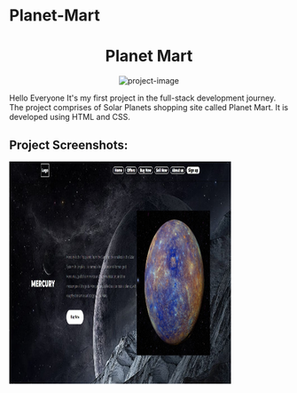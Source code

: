 # Planet-Mart
<h1 align="center" id="title">Planet Mart</h1>

<p align="center"><img src="https://socialify.git.ci/theaadishjain/Planet-Mart/image?font=Inter&amp;language=1&amp;name=1&amp;owner=1&amp;pattern=Brick%20Wall&amp;theme=Light" alt="project-image"></p>

<p id="description">Hello Everyone It's my first project in the full-stack development journey. The project comprises of Solar Planets shopping site called Planet Mart. It is developed using HTML and CSS.</p>

<h2>Project Screenshots:</h2>

<img src="Planet-Mart.jpg" alt="project-screenshot" width="400" height="400/">
